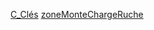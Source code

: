 [C_Clés](notes/equipements/cles/C_Clés.md) [zoneMonteChargeRuche](notes/zones/zoneMonteChargeRuche.md)